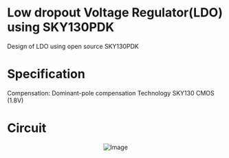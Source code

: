 # Low dropout Voltage Regulator(LDO) using SKY130PDK
Design of LDO using open source SKY130PDK

# Specification
Compensation: Dominant-pole compensation
Technology SKY130 CMOS (1.8V)

# Circuit

<p align="center">
  <img src="https://github.com/chennakeshavadasa/Low-dropout-Voltage-Regulator-LDO-using-SKY130PDK/assets/123294639/d4f22883-f5c4-4aad-ab2c-6c58d7421035" alt="Image">
</p>
